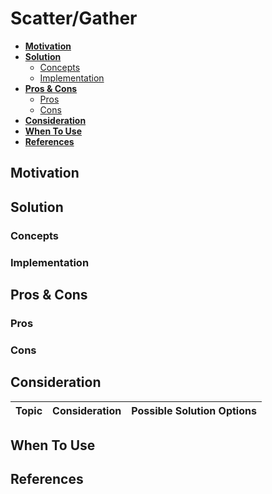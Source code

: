 # Scatter/Gather

- [**Motivation**](#motivation)
- [**Solution**](#solution)
   - [Concepts](#concepts)
   - [Implementation](#implementation)
- [**Pros & Cons**](#pros--cons)
   - [Pros](#pros)
   - [Cons](#cons)
- [**Consideration**](#consideration)
- [**When To Use**](#when-to-use)
- [**References**](#references)

## Motivation

## Solution
### Concepts
### Implementation

## Pros & Cons
### Pros
### Cons

## Consideration
| Topic | Consideration | Possible Solution Options |
|----|-----|-----|

## When To Use

## References
